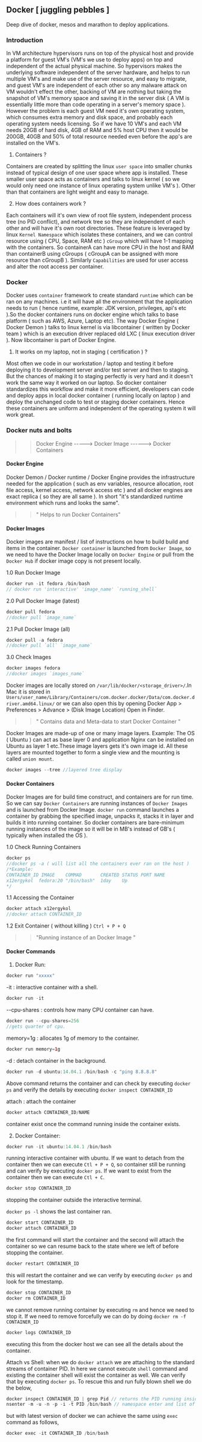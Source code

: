 Docker [ juggling pebbles ]
--------------------------
Deep dive of docker, mesos and marathon to deploy applications.

### Introduction

In VM architecture hypervisors runs on top of the physical host and provide a platform for guest VM's (VM's we use to deploy apps) on top and independent of the actual physical machine. So hypervisors makes the underlying software independent of the server hardware, and helps to run multiple VM's and make use of the server resource, and easy to migrate, and guest VM's are independent of each other so any malware attack on VM wouldn't effect the other, backing of VM are nothing but taking the snapshot of VM's memory space and saving it in the server disk ( A VM is essentially little more than code operating in a server's memory space ).
    However the problem is each guest VM need it's own operating system, which consumes extra memory and disk space, and probably each operating system needs licensing. So if we have 10 VM's and each VM needs 20GB of hard disk, 4GB of RAM and 5% host CPU then it would be 200GB, 40GB and 50% of total resource needed even before the app's are installed on the VM's.

1. Containers ?

Containers are created by splitting the linux `user space` into smaller chunks instead of typical design of one user space where app is installed. These smaller user space acts as containers and talks to linux kernel ( so we would only need one instance of linux operating system unlike VM's ). Other than that containers are light weight and easy to manage.

2. How does containers work ?

Each containers will it's own view of root file system, independent process tree (no PID conflict), and network tree so they are independent of each other and will have it's own root directories. These feature is leveraged by linux `Kernel Namespace` which isolates these containers, and we can control resource using ( CPU, Space, RAM etc ) `cGroup` which will have 1-1 mapping with the containers. So containerA can have more CPU in the host and RAM than containerB using cGroups ( cGroupA can be assigned with more resource than cGroupB ). Similarly `Capabilities` are used for user access and alter the root access per container.

### Docker

Docker uses `container` framework to create standard `runtime` which can be ran on any machines. i.e it will have all the environment that the application needs to run ( hence runtime, example: JDK version, privileges, api's etc ).So the docker containers runs on docker engine which talks to base platform ( such as AWS, Azure, Laptop etc). The way Docker Engine ( Docker Demon ) talks to linux kernel is via libcontainer ( written by Docker team ) which is an execution driver replaced old LXC ( linux execution driver ). Now libcontainer is part of Docker Engine.

1. It works on my laptop, not in staging ( certification ) ?

Most often we code in our workstation / laptop and testing it before deploying it to development server and/or test server and then to staging. But the chances of making it to staging perfectly is very hard and it doesn't work the same way it worked on our laptop. So docker container standardizes this workflow and make it more efficient, developers can code and deploy apps in local docker container ( running locally on laptop ) and deploy the unchanged code to test or staging docker containers. Hence these containers are uniform and independent of the operating system it will work great.

### Docker nuts and bolts

>> Docker Engine    ----->   Docker Image ------> Docker Containers

#### Docker Engine

Docker Demon / Docker runtime / Docker Engine provides the infrastructure needed for the application ( such as env variables, resource allocation, root file access, kernel access, network access etc ) and all docker engines are exact replica ( so they are all same ). In short "it's standardized runtime environment which runs and looks the same".

>> " Helps to run Docker Containers"

#### Docker Images

Docker images are manifest / list of instructions on how to build build and items in the container. `Docker container` is launched from `Docker Image`, so we need to have the Docker Image locally on `Docker Engine` or pull from the `Docker Hub` if docker image copy is not present locally.

1.0 Run Docker Image
```java
docker run -it fedora /bin/bash
// docker run 'interactive' 'image_name' `running_shell`
```
2.0 Pull Docker Image (latest)
```java
docker pull fedora
//docker pull `image_name`
```
2.1 Pull Docker Image (all)
```java
docker pull -a fedora
//docker pull `all` `image_name`
```
3.0 Check Images
```java
docker images fedora
//docker images `images_name`
```
Docker images are locally stored on `/var/lib/docker/<storage_driver>/`.In Mac it is stored in `Users/user_name/Library/Containers/com.docker.docker/Data/com.docker.driver.amd64.linux/` or we can also open this by opening Docker App > Preferences > Advance > (Disk Image Location) Open in Finder.

>> " Contains data and Meta-data to start Docker Container "

Docker Images are made-up of one or many image layers. Example: The OS ( Ubuntu ) can act as base layer 0 and application Nginx can be installed on Ubuntu as layer 1 etc.These image layers gets it's own image id. All these layers are mounted together to form a single view and the mounting is called `union mount`.

```java
docker images --tree //layered tree display
```

#### Docker Containers

Docker Images are for build time construct, and containers are for run time. So we can say `Docker Containers` are running instances of `Docker Images` and is launched from Docker Image. `docker run` command launches a container by grabbing the specified image, unpacks it, stacks it in layer and builds it into running container.
  So docker containers are bare-minimum running instances of the image so it will be in MB's instead of GB's ( typically when installed the OS ).

1.0 Check Running Containers
```java
docker ps
//docker ps -a ( will list all the containers ever ran on the host )
/*Example:
CONTAINER_ID IMAGE    COMMAD       CREATED STATUS PORT NAME
x12ergykol  fedora:20 "/bin/bash"  1day    Up
*/
```
1.1 Accessing the Container
```java
docker attach x12ergykol
//docker attach CONTAINER_ID
```
1.2 Exit Container ( without killing )
`Ctrl + P + Q`

>> "Running instance of an Docker Image "

#### Docker Commands

1. Docker Run:

```java
docker run "xxxxx"
```

-it : interactive container with a shell.
```java
docker run -it
```

--cpu-shares : controls how many CPU container can have.
```java
docker run --cpu-shares=256
//gets quarter of cpu.
```

memory=1g : allocates 1g of memory to the container.
```java
docker run memory=1g
```

-d  : detach container in the background.
```java
docker run -d ubuntu:14.04.1 /bin/bash -c "ping 8.8.8.8"
```
Above command returns the container and can check by executing `docker ps` and verify the details by executing `docker inspect CONTAINER_ID`

attach : attach the container
```java
docker attach CONTAINER_ID/NAME
```
container exist once the command running inside the container exists.

2. Docker Container:

```java
docker run -it ubuntu:14.04.1 /bin/bash
```
running interactive container with ubuntu. If we want to detach from the container then we can execute `Ctl + P + Q`, so container still be running and can verify by executing `docker ps`. If we want to exist from the container then we can execute `Ctl + C`.

```java
docker stop CONTAINER_ID
```
stopping the container outside the interactive terminal.

`docker ps -l`
shows the last container ran.

```java
docker start CONTAINER_ID
docker attach CONTAINER_ID
```
the first command will start the container and the second will attach the container so we can resume back to the state where we left of before stopping the container.

```java
docker restart CONTAINER_ID
```
this will restart the container and we can verify by executing `docker ps` and look for the timestamp.

```java
docker stop CONTAINER_ID
docker rm CONTAINER_ID
```
we cannot remove running container by executing `rm` and hence we need to stop it. If we need to remove forcefully we can do by doing `docker rm -f CONTAINER_ID`

```java
docker logs CONTAINER_ID
```
executing this from the docker host we can see all the details about the container.

Attach vs Shell:
when we do `docker attach` we are attaching to the standard streams of container PID. In here we cannot execute `shell` command and existing the container shell will exist the container as well. We can verify that by executing `docker ps`. To rescue this and run fully blown shell we do the below,
```java
docker inspect CONTAINER_ID | grep Pid // returns the PID running inside the container.
nsenter -m -u -n -p -i -t PID /bin/bash // namespace enter and list of name spaces in the command along with the PID we got from the first command.
```
but with latest version of docker we can achieve the same using `exec` command as follows,
```java
docker exec -it CONTAINER_ID /bin/bash
```
